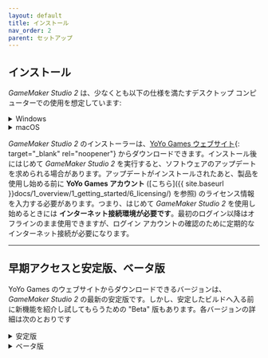 ```yaml
---
layout: default
title: インストール
nav_order: 2
parent: セットアップ
---
```


## インストール

*GameMaker Studio 2* は、少なくとも以下の仕様を満たすデスクトップ コンピューターでの使用を想定しています:

<details>
<summary translate="no">Windows</summary>

<p><span translate="no">Windows</span> プラットフォームの場合は、少なくとも次の仕様を満たす必要があります:</p>

<ul>
<li>64ビットの Intel 互換 CPU (デュアル コア)</li>

<li>2GB RAM</li>

<li>DX11 をサポートしたグラフィックボード</li>

<li>Microsoft Windows 7 64ビット版</li>

<li>少なくとも 3GB の空き容量</li>
</ul>

<p>また、次の仕様を満たしていることを推奨します:</p>

<ul>
<li>64ビットの Intel 互換 CPU (クアッド コア)</li>

<li>8GB RAM</li>

<li>DX11 ベースのグラフィックボード</li>

<li>Microsoft Windows 10 64ビット版</li>

<li>SSD</li>
</ul>
</details>

<details>
<summary>macOS</summary>

<p>macOS プラットフォームの場合は、少なくとも次の仕様を満たす必要があります:</p>

<ul>
<li>Mac OS X El Capitan またはそれ以上</li>

<li>Intel i3 プロセッサー (デュアル コア)</li>

<li>4GB RAM</li>

<li>Xcode 7 またはそれ以上</li>
</ul>

<p>また、次の仕様を満たしていることを推奨します:</p>

<ul>
<li>macOS</li>

<li>Intel i5 プロセッサー (クアッド コア)</li>

<li>8GB RAM</li>

<li>SSD</li>
</ul>
</details>

*GameMaker Studio 2* のインストーラーは、[YoYo Games ウェブサイト](https://www.yoyogames.com){: target="_blank" rel="noopener"} からダウンロードできます。インストール後にはじめて *GameMaker Studio 2* を実行すると、ソフトウェアのアップデートを求められる場合があります。アップデートがインストールされたあと、製品を使用し始める前に **YoYo Games アカウント** ([こちら]({{ site.baseurl }}docs/1_overview/1_getting_started/6_licensing/) を参照) のライセンス情報を入力する必要があります。つまり、はじめて *GameMaker Studio 2* を使用し始めるときには **インターネット接続環境が必要です**。最初のログイン以降はオフラインのまま使用できますが、ログイン アカウントの確認のために定期的なインターネット接続が必要になります。

---

## 早期アクセスと安定版、ベータ版

YoYo Games のウェブサイトからダウンロードできるバージョンは、*GameMaker Studio 2* の最新の安定版です。しかし、安定したビルドへ入る前に新機能を紹介し試してもらうための "Beta" 版もあります。各バージョンの詳細は次のとおりです

<details>
<summary>安定版</summary>

<p>このバージョンは一般的なゲーム制作に使用するもので、もしあなたが商用のゲームを制作している場合はこちらを使用することを推奨します。ほかのバージョンで利用可能ないくつかの機能が使えないことがありますが、それはまだ完全なテストを終えていないか、追加の作業がほかに必要であるためです。</p>
</details>

<details>
<summary>ベータ版</summary>

<p><i>GameMaker Studio 2</i> のベータ版は、新機能が安定版へ実装される前に試してみたい人や、既知の不具合の修正を必要としている人のためのものです。プロジェクトの進行を妨げるような重要なバグの修正などが含まれていない限り、最終的なゲーム制作にベータ版を使用することはおすすめしません。早期アクセス バージョンで導入されたすべての機能がかならずしもベータ版に含まれているわけではなく、この2つの間には大きな差異が生じる可能性があります。その一方で、ベータ版と安定版との違いは少なく、ベータ版に含まれるすべての機能はいずれ安定版へと実装されます。<i>GameMaker Studio 2</i> のベータ版を利用するための詳細については、<a href="{{ site.baseurl }}docs/1_overview/1_getting_started/preferences/prefs_betachannel/">ベータ チャネルの環境設定</a>のページを参照してください。</p>
</details>
